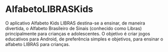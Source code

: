 # AlfabetoLIBRASKids
O aplicativo Alfabeto Kids LIBRAS destina-se a ensinar, de maneira divertida, o Alfabeto Brasileiro de Sinais (conhecido como Libras)
principalmente para crianças e adolescentes.
O objetivo é criar jogos educativos para Android, de preferência simples e objetivos, para ensinar o alfabeto LIBRAS para crianças.
